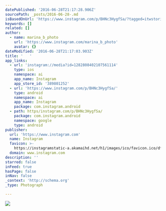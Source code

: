 ```yaml
---
datePublished: '2016-06-28T21:17:28.906Z'
sourcePath: _posts/2016-06-28-.md
isBasedOnUrl: 'https://www.instagram.com/p/BHNc3HygfSa/?tagged=itwstories'
keywords: []
related: []
author:
  - name: marina_b_photo
    url: 'https://www.instagram.com/marina_b_photo'
    avatar: {}
dateModified: '2016-06-28T21:17:03.903Z'
title: '   '
app_links:
  - url: 'instagram://media?id=1282808402107561114'
    type: ios
    namespace: ai
    app_name: Instagram
    app_store_id: '389801252'
  - url: 'https://www.instagram.com/p/BHNc3HygfSa/'
    type: android
    namespace: ai
    app_name: Instagram
    package: com.instagram.android
  - path: https/instagram.com/p/BHNc3HygfSa/
    package: com.instagram.android
    namespace: google
    type: android
publisher:
  url: 'https://www.instagram.com'
  name: Instagram
  favicon: >-
    https://instagramstatic-a.akamaihd.net/h1/images/ico/favicon.ico/dfa85bb1fd63.ico
  domain: www.instagram.com
description: ''
starred: false
inFeed: true
hasPage: false
inNav: false
_context: 'http://schema.org'
_type: Photograph

---
```

![   ](https://imgflo.herokuapp.com/graph/vahj1ThiexotieMo/ce61d18777ebbb555ee2bed78d86c35a/noop.jpg?input=https%3A%2F%2Fscontent.cdninstagram.com%2Ft51.2885-15%2Fs640x640%2Fsh0.08%2Fe35%2F13573522_1597484930582205_1657867071_n.jpg%3Fig_cache_key%3DMTI4MjgwODQwMjEwNzU2MTExNA%253D%253D.2)